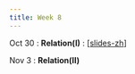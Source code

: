 ```yaml
---
title: Week 8
---
```


Oct 30
: **Relation(I)**
  :  \[[slides-zh](https://basics.sjtu.edu.cn/~yangqizhe/pdf/dm2023w/slides/DMLec7-handout-zh.pdf)\]


Nov 3
: **Relation(II)**


  

